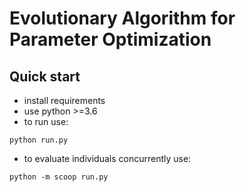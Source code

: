 # Evolutionary Algorithm for Parameter Optimization

## Quick start

- install requirements
- use python >=3.6
- to run use:
```
python run.py
```

- to evaluate individuals concurrently use:
```
python -m scoop run.py
```

